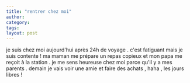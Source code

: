 ```yaml
---
title: "rentrer chez moi"
author:
category: 
tags: 
layout: post
---
```

je suis chez moi aujourd'hui après 24h de voyage . c'est fatiguant mais je suis contente ! ma maman me prépare un repas copieux et mon papa me reçoit à la station . je me sens heureuse chez moi parce qu'il y a mes parents . demain je vais voir une amie et faire des achats , haha , les jours libres ! 

